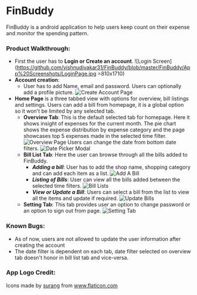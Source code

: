 # FinBuddy
FinBuddy is a android application to help users keep count on their expense and
monitor the spending pattern.

### Product Walkthrough:
  - First the user has to **Login or Create an account**.
    ![Login Screen](https://github.com/vishnudivakar31/FinBuddy/blob/master/FinBuddy/App%20Screenshots/LoginPage.jpg =810x1710)
  - **Account creation**:
    - User has to add Name, email and password. Users can optionally add a profile picture.
    ![Create Account Page](https://github.com/vishnudivakar31/FinBuddy/blob/master/FinBuddy/App%20Screenshots/CreateAccount.jpg)
  - **Home Page** is a three tabbed view with options for overview, bill listings and settings. Users can add
    a bill from homepage, it is a global option so it won't be limited by any selected tab.
    - **Overview Tab**: This is the default selected tab for homepage. Here it shows insight of expenses for
      the current month. The pie chart shows the expense distribution by expense category and the page showcases
      top 5 expenses made in the selected time filter.
      ![Overview Page](https://github.com/vishnudivakar31/FinBuddy/blob/master/FinBuddy/App%20Screenshots/OverviewPage.jpg)
      Users can change the date from bottom date filters.
      ![Date Picker Modal](https://github.com/vishnudivakar31/FinBuddy/blob/master/FinBuddy/App%20Screenshots/DateFilter.jpg)
    - **Bill List Tab**: Here the user can browse through all the bills added to FinBuddy.
      - ***Adding a bill***: User has to add the shop name, shopping category and can add each item as a list.
        ![Add A Bill](https://github.com/vishnudivakar31/FinBuddy/blob/master/FinBuddy/App%20Screenshots/AddBill.jpg)
      - ***Listing of Bills***: User can view all the bills added between the selected time filters.
        ![Bill Lists](https://github.com/vishnudivakar31/FinBuddy/blob/master/FinBuddy/App%20Screenshots/BillList.jpg)
      - ***View or Update a Bill***: Users can select a bill from the list to view all the items and update if required.
        ![Update Bills](https://github.com/vishnudivakar31/FinBuddy/blob/master/FinBuddy/App%20Screenshots/UpdateBill.jpg)
    - **Setting Tab**: This tab provides user an option to change password or an option to sign out from page.
      ![Setting Tab](https://github.com/vishnudivakar31/FinBuddy/blob/master/FinBuddy/App%20Screenshots/Settings.jpg)

### Known Bugs:
  - As of now, users are not allowed to update the user information after
    creating the account
  - The date filter is dependent on each tab, date filter selected on overview tab
    doesn't honor in bill list tab and vice-versa.

### App Logo Credit:
<div>
  Icons made by <a href="https://www.flaticon.com/authors/surang" title="surang">surang</a> from <a href="https://www.flaticon.com/" title="Flaticon">www.flaticon.com</a>
</div>
